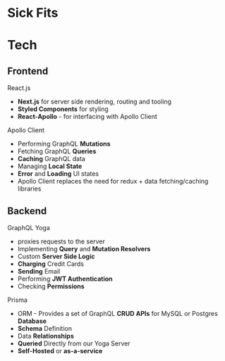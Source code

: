 # Sick Fits

# Tech

## Frontend

React.js

- **Next.js** for server side rendering, routing and tooling
- **Styled Components** for styling
- **React-Apollo** - for interfacing with Apollo Client

Apollo Client

- Performing GraphQL **Mutations**
- Fetching GraphQL **Queries**
- **Caching** GraphQL data
- Managing **Local State**
- **Error** and **Loading** UI states
- Apollo Client replaces the need for redux + data fetching/caching libraries

## Backend

GraphQL Yoga
- proxies requests to the server
- Implementing **Query** and **Mutation Resolvers**
- Custom **Server Side Logic**
- **Charging** Credit Cards
- **Sending** Email
- Performing **JWT Authentication**
- Checking **Permissions**

Prisma

- ORM - Provides a set of GraphQL **CRUD APIs** for MySQL or Postgres **Database**
- **Schema** Definition
- Data **Relationships**
- **Queried** Directly from our Yoga Server
- **Self-Hosted** or **as-a-service**
